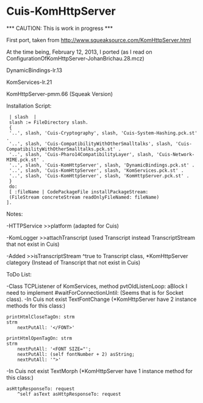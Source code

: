 Cuis-KomHttpServer
==================

*** CAUTION: This is work in progress ***

First port, taken from http://www.squeaksource.com/KomHttpServer.html

At the time being, February 12, 2013, I ported (as I read on ConfigurationOfKomHttpServer-JohanBrichau.28.mcz)

DynamicBindings-lr.13

KomServices-lr.21

KomHttpServer-pmm.66 (Squeak Version)

Installation Script:

     | slash  |
     slash := FileDirectory slash.
     {
     '..', slash, 'Cuis-Cryptography', slash, 'Cuis-System-Hashing.pck.st' .
     '..', slash, 'Cuis-CompatibilityWithOtherSmalltalks', slash, 'Cuis-CompatibilityWithOtherSmalltalks.pck.st' .
     '..', slash, 'Cuis-Pharo14CompatibilityLayer', slash, 'Cuis-Network-MIME.pck.st' .
     '..', slash, 'Cuis-KomHttpServer', slash, 'DynamicBindings.pck.st' .
     '..', slash, 'Cuis-KomHttpServer', slash, 'KomServices.pck.st' .
     '..', slash, 'Cuis-KomHttpServer', slash, 'KomHttpServer.pck.st' .
     }
     do:
     [ :fileName | CodePackageFile installPackageStream:
     (FileStream concreteStream readOnlyFileNamed: fileName)
    ].


Notes:

-HTTPService >>platform (adapted for Cuis)

-KomLogger >>attachTranscript (used Transcript instead TranscriptStream that not exist in Cuis)

-Added >>isTranscriptStream 
		^true
		to Transcript class, *KomHttpServer clategory (Instead of Transcript that not exist in Cuis)


ToDo List:

-Class TCPListener of KomServices, method pvtOldListenLoop: aBlock I need to implement #waitForConnectionUntil: (Seems that is for Socket class).
-In Cuis not exist TextFontChange (*KomHttpServer have 2 instance methods for this class:)
	
    printHtmlCloseTagOn: strm
    strm
        nextPutAll: '</FONT>'

    printHtmlOpenTagOn: strm
    strm
        nextPutAll: '<FONT SIZE="';
        nextPutAll: (self fontNumber + 2) asString;
        nextPutAll: '">'

-In Cuis not exist TextMorph (*KomHttpServer have 1 instance method for this class:)

    asHttpResponseTo: request
        ^self asText asHttpResponseTo: request
 

